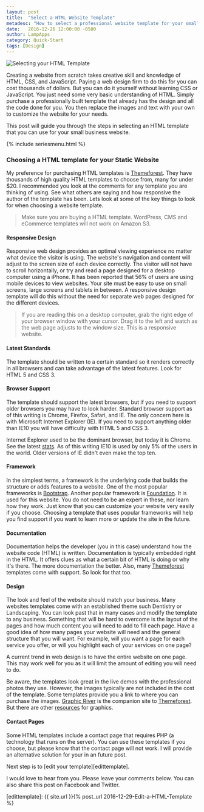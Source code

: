 ```yaml
---
layout: post
title:  "Select a HTML Website Template"
metadesc: "How to select a professional website template for your small business"
date:   2016-12-26 12:00:00 -0500
author: LampApps
category: Quick-Start
tags: [Design]
---
```


![Selecting your HTML Template]({{site.url}}/images/web-design.jpg "Selecting your HTML Template")

Creating a website from scratch takes creative skill and knowledge of HTML, CSS, and JavaScript. Paying a web design firm to do this for you can cost thousands of dollars. But you can do it yourself without learning CSS or JavaScript. You just need some very basic understanding of HTML. Simply purchase a professionally built template that already has the design and all the code done for you. You then replace the images and text with your own to customize the website for your needs. 

This post will guide you through the steps in selecting an HTML template that you can use for your small business website. 

<!--more-->

{% include seriesmenu.html %}

### Choosing a HTML template for your Static Website

My preference for purchasing HTML templates is [Themeforest][themeforest]. They have thousands of high quality HTML templates to choose from, many for under $20. I recommended you look at the comments for any template you are thinking of using. See what others are saying and how responsive the author of the template has been. Lets look at some of the key things to look for when choosing a website template.

> Make sure you are buying a HTML template. WordPress, CMS and eCommerce templates will not work on Amazon S3. 

#### Responsive Design

Responsive web design provides an optimal viewing experience no matter what device the visitor is using. The website's navigation and content will adjust to the screen size of each device correctly. The visitor will not have to scroll horizontally, or try and read a page designed for a desktop computer using a iPhone. It has been reported that 56% of users are using mobile devices to view websites. Your site must be easy to use on small screens, large screens and tablets in between. A responsive design template will do this without the need for separate web pages designed for the different devices.

> If you are reading this on a desktop computer, grab the right edge of your browser window with your cursor. Drag it to the left and watch as the web page adjusts to the window size. This is a responsive website.

#### Latest Standards

The template should be written to a certain standard so it renders correctly in all browsers and can take advantage of the latest features. Look for HTML 5 and CSS 3.

#### Browser Support

The template should support the latest browsers, but if you need to support older browsers you may have to look harder. Standard browser support as of this writing is Chrome, Firefox, Safari, and IE. The only concern here is with Microsoft Internet Explorer (IE). If you need to support anything older than IE10 you will have difficulty with HTML 5 and CSS 3. 

Internet Explorer used to be the dominant browser, but today it is Chrome. See the latest [stats][w3counter]. As of this writing IE10 is used by only 5% of the users in the world. Older versions of IE didn't even make the top ten.

#### Framework

In the simplest terms, a framework is the underlying code that builds the structure or adds features to a website. One of the most popular frameworks is [Bootstrap][bootstrap]. Another popular framework is [Foundation][foundation]. It is used for this website. You do not need to be an expert in these, nor learn how they work. Just know that you can customize your website very easily if you choose. Choosing a template that uses popular frameworks will help you find support if you want to learn more or update the site in the future.

#### Documentation

Documentation helps the developer (you in this case) understand how the website code (HTML) is written. Documentation is typically embedded right in the HTML. It offers clues as what a certain bit of HTML is doing or why it's there. The more documentation the better. Also, many [Themeforest][themeforest] templates come with support. So look for that too.

#### Design

The look and feel of the website should match your business. Many websites templates come with an established theme such Dentistry or Landscaping. You can look past that in many cases and modify the template to any business. Something that will be hard to overcome is the layout of the pages and how much content you will need to add to fill each page. Have a good idea of how many pages your website will need and the general structure that you will want. For example, will you want a page for each service you offer, or will you highlight each of your services on one page?

A current trend in web design is to have the entire website on one page. This may work well for you as it will limit the amount of editing you will need to do.

Be aware, the templates look great in the live demos with the professional photos they use. However, the images typically are not included in the cost of the template. Some templates provide you a link to where you can purchase the images. [Graphic River][graphicriver] is the companion site to [Themeforest][themeforest]. But there are other [resources][resources] for graphics.

#### Contact Pages

Some HTML templates include a contact page that requires PHP (a technology that runs on the server). You can use these templates if you choose, but please know that the contact page will not work. I will provide an alternative solution for your in an future post.

Next step is to [edit your template][edittemplate].

I would love to hear from you. Please leave your comments below. You can also share this post on Facebook and Twitter.  

[themeforest]: https://themeforest.net/category/site-templates?ref=lampapps
[w3counter]: https://www.w3counter.com/globalstats.php
[bootstrap]: http://getbootstrap.com/
[foundation]: http://foundation.zurb.com/
[graphicriver]: https://graphicriver.net/?ref=lampapps
[resources]: /resources.html#Graphics
[edittemplate]: {{ site.url }}{% post_url 2016-12-29-Edit-a-HTML-Template %}


